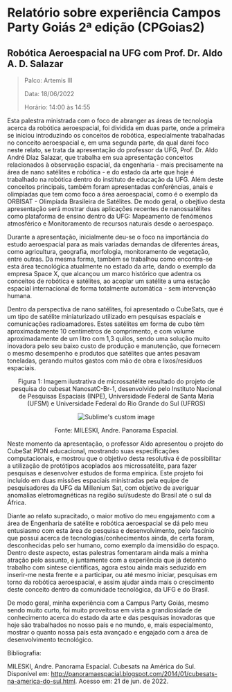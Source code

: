 # Relatório sobre experiência Campos Party Goiás 2ª edição (CPGoias2)

## Robótica Aeroespacial na UFG com Prof. Dr. Aldo A. D. Salazar

>Palco: Artemis III
>
>Data: 18/06/2022
>
>Horário: 14:00 às 14:55

Esta palestra ministrada com o foco de abranger as áreas de tecnologia acerca da robótica aeroespacial, foi dividida em duas parte, onde a primeira se iniciou introduzindo os conceitos de robótica, especialmente trabalhadas no conceito aeroespacial e, em uma segunda parte, da qual darei foco neste relato, se trata da apresentação do professor da UFG, Prof. Dr. Aldo André Díaz Salazar, que trabalha em sua apresentação conceitos relacionados à observação espacial, da engenharia - mais precisamente na área de nano satélites e robótica - e do estado da arte que hoje é trabalhado na robótica dentro do instituto de educação da UFG. Além deste conceitos principais, também foram apresentadas conferências, anais e olimpíadas que tem como foco a área aeroespacial, como é o exemplo da ORBISAT - Olimpíada Brasileira de Satélites. De modo geral, o obejtivo desta apresentação será mostrar duas aplicações recentes de nanossatélites como plataforma de ensino dentro da UFG: Mapeamento de fenómenos atmosférico e Monitoramento de recursos naturais desde o aeroespaço.

Durante a apresentação, inicialmente deu-se o foco na importância do estudo aeroespacial para as mais variadas demandas de diferentes áreas, como agricultura, geografia, morfologia, monitoramento de vegetação, entre outras. Da mesma forma, também se trabalhou como encontra-se esta área tecnológica atualmente no estado da arte, dando o exemplo da empresa Space X, que alcançou um marco histórico que adentra os conceitos de robótica e satélites, ao acoplar um satélite a uma estação espacial internacional de forma totalmente automática - sem intervenção humana.

Dentro da perspectiva de nano satélites, foi apresentado o CubeSats, que é um tipo de satélite miniaturizado utilizado em pesquisas espaciais e comunicações radioamadores. Estes satélites em forma de cubo têm aproximadamente 10 centímetros de comprimento, e com volume aproximadamente de um litro com 1,3 quilos, sendo uma solução muito inovadora pelo seu baixo custo de produção e manutenção, que fornecem o mesmo desempenho e produtos que satélites que antes pesavam toneladas, gerando muitos gastos com mão de obra e lixos/resíduos espaciais. 

<p align="center"> Figura 1: Imagem ilustrativa de microssatélite resultado do projeto de pesquisa do cubesat NanosatC-Br-1, desenvolvido pelo Instituto Nacional de Pesquisas Espaciais (INPE), Universidade Federal de Santa Maria (UFSM) e Universidade Federal do Rio Grande do Sul (UFRGS)</p>

<p align="center">
  <img src="https://user-images.githubusercontent.com/82418789/174877335-7d02f0ed-1cc8-4835-8be9-76bf61fe6244.png" alt="Sublime's custom image"/>
</p>
 
<p align="center">Fonte: MILESKI, Andre. Panorama Espacial.</p>

Neste momento da apresentação, o professor Aldo apresentou o projeto do CubeSat PION educacional, mostrando suas especificações computacionais, e mostrou que o objetivo desta resolutiva é de possibilitar a utilização de protótipos acoplados aos microssatélite, para fazer pesquisas e desenvolver estudos de forma empírica. Este projeto foi incluído em duas missões espaciais ministradas pela equipe de pesquisadores da UFG da Millenium Sat, com objetivo de averiguar anomalias eletromagnéticas na região sul/sudeste do Brasil até o sul da África.

Diante ao relato supracitado, o maior motivo do meu engajamento com a área de Engenharia de satélite e robótica aeroespacial se dá pelo meu entusiasmo com esta área de pesquisa e desenvolvimento, pelo fascínio que possui acerca de tecnologias/conhecimentos ainda, de certa foram, desconhecidas pelo ser humano, como exemplo da imensidão do espaço. Dentro deste aspecto, estas palestras fomentaram ainda mais a minha atração pelo assunto, e juntamente com a experiência que já detenho trabalho com síntese científicas, agora estou ainda mais seduzido em inserir-me nesta frente e a participar, ou até mesmo iniciar, pesquisas em torno da robótica aeroespacial, e assim ajudar ainda mais o crescimento deste conceito dentro da comunidade tecnológica, da UFG e do Brasil.

De modo geral, minha experiência com a Campus Party Goiás, mesmo sendo muito curto, foi muito proveitosa em vista a grandiosidade de conhecimento acerca do estado da arte e das pesquisas inovadoras que hoje são trabalhados no nosso país e no mundo, e, mais especialmento, mostrar o quanto nossa país esta avançado e engajado com a área de desenvolvimento tecnológico.  

Bibliografia:

MILESKI, Andre. Panorama Espacial. Cubesats na América do Sul. Disponível em: http://panoramaespacial.blogspot.com/2014/01/cubesats-na-america-do-sul.html. Acesso em: 21 de jun. de 2022.
